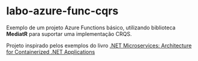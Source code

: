 # labo-azure-func-cqrs

Exemplo de um projeto Azure Functions básico, utilizando biblioteca __MediatR__ para suportar uma implementação CRQS.

Projeto inspirado pelos exemplos do livro [.NET Microservices: Architecture for Containerized .NET Applications](https://docs.microsoft.com/en-us/dotnet/architecture/microservices/)

